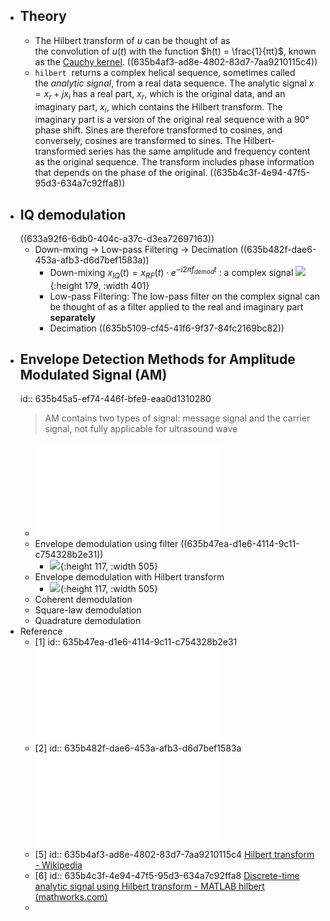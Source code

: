 - ## Theory
	- The Hilbert transform of $u$ can be thought of as the convolution of $u(t)$ with the function $h(t) = \frac{1}{πt}$, known as the [Cauchy kernel](https://en.wikipedia.org/wiki/Cauchy_kernel). ((635b4af3-ad8e-4802-83d7-7aa9210115c4))
	- `hilbert`  returns a complex helical sequence, sometimes called the *analytic signal*, from a real data sequence.
	  The analytic signal $x = x_r + jx_i$ has a real part, $x_r$, which is the original data, and an imaginary part, $x_i$, which contains the Hilbert transform. The imaginary part is a version of the original real sequence with a 90° phase shift. Sines are therefore transformed to cosines, and conversely, cosines are transformed to sines. The Hilbert-transformed series has the same amplitude and frequency content as the original sequence. The transform includes phase information that depends on the phase of the original. ((635b4c3f-4e94-47f5-95d3-634a7c92ffa8))
- ## IQ demodulation
  ((633a92f6-6db0-404c-a37c-d3ea72697163))
	- Down-mxing -> Low-pass Filtering -> Decimation ((635b482f-dae6-453a-afb3-d6d7bef1583a))
		- Down-mixing
		  $x_{IQ}(t) = x_{RF}(t) \cdot e^{-i 2\pi f_{demod} t}$ : a complex signal
		  ![](../assets/iq_demodulation_quadrature_mixing.png){:height 179, :width 401}
		- Low-pass Filtering: The low-pass filter on the complex signal can be thought of as a filter applied to the real and imaginary part **separately**
		- Decimation
		  ((635b5109-cf45-41f6-9f37-84fc2169bc82))
- ## Envelope Detection Methods for Amplitude Modulated Signal (AM)
  id:: 635b45a5-ef74-446f-bfe9-eaa0d1310280
  > AM contains two types of signal: message signal and the carrier signal, not fully applicable for ultrasound wave
	- ![Envelop Detection Categories](EnvelopeDetection.pdf)
	- Envelope demodulation using filter ((635b47ea-d1e6-4114-9c11-c754328b2e31))
		- ![](../assets/envelope_demodulation_filter.png){:height 117, :width 505}
	- Envelope demodulation with Hilbert transform
		- ![](../assets/envelope_demodulation_hilbert.png){:height 117, :width 505}
	- Coherent demodulation
	- Square-law demodulation
	- Quadrature demodulation
- Reference
	- [1]
	  id:: 635b47ea-d1e6-4114-9c11-c754328b2e31
	  ![Design, implementation and comparison of demodulation methods in AM and FM.pdf](Design,_implementation_and_comparison_of_demodulation_methods_in_AM_and_FM.pdf)
	- [2]
	  id:: 635b482f-dae6-453a-afb3-d6d7bef1583a
	  ![IQ Demodulation](IQDemodulation.pdf)
	- [5]
	  id:: 635b4af3-ad8e-4802-83d7-7aa9210115c4
	  [Hilbert transform - Wikipedia](https://en.wikipedia.org/wiki/Hilbert_transform)
	- [6]
	  id:: 635b4c3f-4e94-47f5-95d3-634a7c92ffa8
	  [Discrete-time analytic signal using Hilbert transform - MATLAB hilbert (mathworks.com)](https://www.mathworks.com/help/signal/ref/hilbert.html#d124e82062)
	-